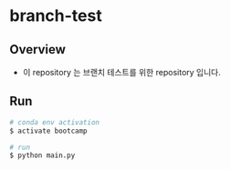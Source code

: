 # branch-test

## Overview

- 이 repository 는 브랜치 테스트를 위한 repository 입니다.

## Run

```sh
# conda env activation
$ activate bootcamp

# run
$ python main.py
```

